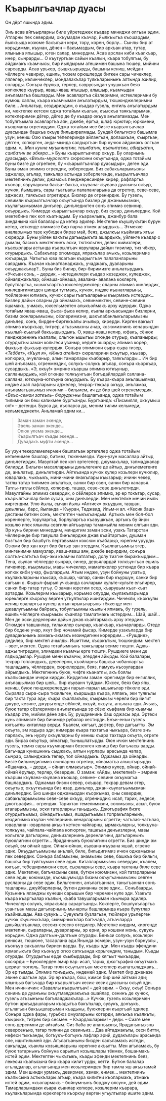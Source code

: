 # Къарылгъачлар дуасы

Он дёрт яшында эдим.

Энъ асав айгъырларны биле уйретеджек къадар миниджи олгъан эдим.
Атларны пек севердим, окъумадан къачар, йылкъыгъа къошардым, йылкъыда козюме бакъкъан кери, тору, корен, борлу...
Сынлы бир ат корьдимми, къунан, дёнен – бакъмаздым, бир аркъан атар, тутар, ялынына япышыр, юген салар, минердим.
Асав арслан киби къалкъар, инер, сычрарды…
О къутургъан сайын къалын, къара тобулгъы, бу айдамакъ къамчысы, бир йылдырым атешимен башына тюшер, мийини сарсарды.
Асав урькер, фышкъырырды, башыны кениш, мейдан чёллерге чевирир, ешиль, тюзем орюшлерде биткен сары чичеклер, лялелер, келинчеклер, мондалакълар туякъларынынъ алтында эзилир, соларды.
Сонъра ёрулыр, терлер, саврусындан учушкъан беяз копюклер къурыр, яваш-яваш ятышыр, алышыр, къамчыдан анъламагъа башларды.
Мен асавларгъа сёзлеримни, истеклеримни бу кумюш саплы, къара къамчыман анълатырдым, тюшюнджелеримни биле...
Анълатыр, сездирирдим, о къадар гузель, енгиль анълатырдым ки, мектепке кетсем оджа тотайым къалын, къыскъа таякъларыман, котеклеримен дёгер, дёгер де бу къадар окъув анълатамазды.
Мен тобулгъымла асавларгъа аян, джебе, ёргъа, шлаф юрютир; юрюмени, къошманы огретирдим.
Оджа тотайым исе бизге къарылгъачлар дуасындан башкъа окъув бильдиралмады.
Бундай бильгисиз башымла узун, кениш Озю къыры тёпелеринде айлангъан, долашкъан, къыргъан, дёгген, копюрген, анда-мында салдыргъан бир кучюк айдамакъ олгъан эдим.
«<var>...Мин кунне муъминатин, таъибатин, къанитатин, абидъатин, саибатин ве эбкяра...</var>» Буны къарылгъачлар окъур.
Бу оларнынъ дуасыдыр.
«<var>Веъль-мурселят</var>» сюресини окъугъанда, оджа тотайым буны бизге де огреткен, бу «къарылгъачлар дуасыдыр», деген эди.
Буны эман эпимиз огрендик, эзберледик.
Биз сабакъларымызны эджелер, агълар, таякълар астында эзберлегенде, къарылгъачлар мектепнинъ делик, джамсыз пенджересинден кирер, рафларгъа къонар, явруларына бакъа- бакъа, къувана-къувана дуасыны окъур, кучюк, йымшакъ, сары гъагъалы палапанларына да огретир, севе-севе, эджесиз, таякъсыз огретирди.
Бизлер де огренирдик.
Бу гузель, севимли къарылгъачлар окъугъанда бизлер де джанымызман, къулагъымызман динълер, динъледиктен сонъ эпимиз севинир, окъурдыкъ.
Кимерде къарылгъачлар окъур, биз сусар, динълердик.
Кой мектебине пек коп къатнадым.
Бу къаранлыкъ, джанбур бала зинданына кой балалары да кетер эдилер.
Мектепке къушлукътан бурун кетер, кеткенде элимизге бир парча этмек алырдыкъ...
Этмекке аналарымыз тазе кубюден бираз май, беяз, джылкъы къаймакъ ягъы сюрерди.
Буны уйлен вакъты дагъыдыкъта ашардыкъ, уйленге къадар о дымлы, басыкъ мектепнинъ эски, тютюльген, делик кийизлери, къасырлары астында къарылгъач яврулары дайын тизилир, тиз чёкер, отурырдыкъ.
Сабакълар огюмизде, япракълар ачыкъ, козьлеримиз юкъарыда.
Чатыгъа юва ясагъан къарылгъач палапанларыны саярдыкъ.
Къачан къанатланаджакъ, учаджакъ, дуаларыны окъуджакълар?..
Буны биз билир, бир-биримизге анълатырдыкъ.
«Учкъан сонъ, – дердик, – истедиклери къадар кезеджек, куледжек, ойнаяджакълар; ойнаша-ойнаша, авалана- авалана коклерге, булутларгъа, ышыкъларгъа юкселеджеклер; оларны эпимиз кинлердик, кинледигимизден шинди тутмакъ, кучюк, индже къанатларыны, тюйлерини юлмакъ, кучюк сары гъагъаларыны къырмакъ истердик...
Бизлер дайын оларны да ойнамакъ, севинмектен, севине-севине яшамакъ, учмакъ, юксельмектен алыкъоймакъ арзу идердик.
Оджа тотайым яваш-яваш, фыса-фыса келир, къапы аркъасындан бизлерни, бизим оюнларымызны, сёзлеримизни, шакълабанлыкъларымызны динълер, сонъ, бирден-биргекъапы ачылыр, кирерди.
Кирген вакъыт эпимиз къоркъар, титрер, агъзымызны ачар, козюмизнинъ кенарындан къылый-къылый бакъышырдыкъ.
О, яваш-яваш келир, юфакъ, сёнюк пенджеренинъ къапалы, ольгюн ышыгъы огюнде отурыр, къапанырды; отурдыгъы заман кольгеси узаныр, кедиге ошарды; эпимиз корер, фыкъыр-фыкъыр кулердик.
Сонъра эпимизни сыра-сыра тизер, «<var>Теббет</var>», «<var>Къул я</var>», «<var>Инна атейна</var>» сюрелерини окъутыр, къызар, копюрир, ачувланыр, алын тамарлары къабарыр, таякъларды...
Ич бир шей анъламаз, огренмездик, солукъ-солукъ агълар, сонъра къоркъар, сусардыкъ.
«Э, окъу!» эмрине къаршы эпимиз юткъуныр, салланырдыкъ, кой огюнде толкъунгъан богъдайлардай саллана-саллана, юткъуна-юткъуна окъурдыкъ.
Бу къара-къара анълашылмаз, индже арап лафларыны эджелер, текрар-текрар окъур, анъламаз, анъламагъанымыз ичюнми – бильмем, ич де бир шей огренемездик.
«<var>Веъс-семаи затеъль- бюрудж</var>»ны башлагъанда, оджа тотайым тилимни он беш капикмен бургъанды.
Бургъанда: «Писмилля, окъумыш ол!» – дегенди.
Бурса да, къопарса да, меним тилим кельмеди, кельмееджекти.
Анъламай эдим ки... 
   
> Заман заман экенде,  
Эвель заман экенде...  
Опюк улема экенде...  
Къарылгъач къады экенде...  
Дувадакъ муфти экенде...
    
Бу узун текерлемелермен башлагъан эртегелер оджа тотайым кеткенимен башлар, битмез, тюкенмезди.
Узун-узун масаллар айтыр, динълетирдик.
Мавултай пек коп эртегелер, джумакълар, тапмаджалар билирди.
Бильген масалларыны динълегенге де айтыр, динълемегенге де, анълатыр, динълетирди.
Айткъанда кучюк кулер козьлери кучюлир, юварлакъ, чыкъыкъ, мини-мини янакълары къызарыр; ичини чекер, татлы татар тилимен анълатыр, санки бир озен, санки бир канарья.
Татлы-татлы сёйлер, копюрир, ташар, севе-севе динълетирди.
Мавултайны эпимиз севердик, о сёйлерсе эпимиз, эр ер токътар, сусар, къарылгъачлар биле сусар, оны динълерди.
Мен мектепке мечин йылы киргендим.
Улю йылы, сычан йылы «Аптиек» окъудым, тавшан, джылкъы, барс, йыланда – Къуран, Теджвид, Ильм-и ал.
«Кесик баш» дестаны биткен сонъ, мектептен чыкъкъандым.
Артыкъ мен бол-бол коренлерге, торуларгъа, борлуларгъа къавушкъан, артыкъ бу йири козьлю ипек ялынлы севгили айгъырлар тамамыйла меним олгъан эди.
Эр кунь бирини минердим, миндигим заман эски, узакъ Татарстан чёллеринде бир тавушла бинълердже джав къайтаргъан, душман бозгъан бир башбугъ пертавыман коксюм къабарыр, юрегим урурды.
Озюми бир хан яхут бир батыр зан этердим.
Къалпагъымны эгер, мингенимни мамузлар, яваш-яваш аян, джебе верирдим, сонъра солгъа-сагъгъа бир-эки къамчы патлатыр, долу тизгин быракъырдым...
Тена, къулан чёллерде сычрар, синер, дерьялардай толкъунгъан ешиль пиченлер, къырмызы, мавы чичеклер, маматекелер устюнде бир къара копюк киби учар, фырлардым.
Атым индже, узун бойнуны узатыр, къулакъларыны къысар, къошар, чапар, санки бир къуршун, санки бир сагъын о.
Фырыл-фырыл учкъанда сачларым культе-культе ельпирер, санки бир татар тугъу.
О заман юрегим осер, къарувым къат-къат артарды.
Козьлерим къызарыр, корьмез олурды, къулакъларымда юреклерге къоркъу верген угъултылар ишитирдим.
Чичекли, къокъулы кениш оваларгъа кунеш алтын ярыкъларыны тёккенде мен джавлугъымны байракъ, тобулгъымны къылыч япмакъ, бу гузель, ешиль чёллерге къырмызы къанлар тамлатмакъ истердим...
Шай, шай!..
Мен де эски деделерим дайын джав къайтармакъ арзу этердим.
Огюмден тавшанлар, тилькилер сычрар, къалкъар, къачарларды.
Отеде бир бодене учар, яхут бир чочамий фысар.
Кимерде узакъларда бир дувадакънынъ ахмакъ-ахмакъ кезиндигини корердим...
«Рушдие», дедилер, бир мектеп ачылды.
Ишиттим, къоркътым, тюшюндим: мектеп – эвет, мектеп.
Оджа тотайымнынъ таякълары эсиме тюшти.
Аджы-аджы титредим, элимдеки къамчы ерге тюшти.
Рушдиеге мени де яздырдылар.
Рушдие мени къамчы, эгерден айырды.
Кой балалары, текрар топландыкъ, девелерни, къойларны башкъа чобанларгъа ташладыкъ, чёллерден, сюрюлерден, беяз, памукъ къозулардан айрылдыкъ.
Мектепнинъ буюк, чифте къанатлы, акъ боялы къапысындан ичери кирдик.
Кирдигим заман юрегимде бир енгиллик, анълашылмаз бир шей...
бир къуванч туйдым.
Юксек, беяз бир япы, кениш, буюк пенджерелерден парыл-парыл ышыкълар тёкюле эди.
Сыралар сыра-сыра тизильген, къаршыда къара, ялпакъ, эки туякълы бир тахта тура эди; къара къалпакълы, къырмызы черели бир йигит джуре, кезине, джурьгенде сёйлей, окъуй, окъута, анълата эди.
Ачыкъ, буюк татар сёзлеримен анълаткъанда эр сёзю къафама бир къамчы къадар оте, мийим дёне эди.
Бу, рушдиенинъ баш оджасы эди.
Эртеси кунь эпимизге бир бичимде рубалар кестирди.
Енъи-енъи гузель кягъытлы китаплар верди.
Къалем, кягъыт, дефтер, бор дагъытты.
Эм окъута, эм яздыра эди; кимерде къара тахтагъа чыкъара, бизге энъ парлакъ, энъ нурлу окъувларны бу кениш къара тахтада окъута, огрете эди.
Бираз окъутыр, ойнатыр, тынышлатырды.
Оюн ичюн мектепнинъ гузель, темиз сары къумларман безенген кениш бир багъчасы варды.
Багъчада кунешнинъ сыджакъ, алтын нурлары арасында чапар, сычрар, салынджакъ тепер, топ ойнардыкъ.
Оджамыз да ойнарды.
Бизге бильмедигимиз оюнларны огретир, ойнамагъа алыштырырды.
«Яшамакъ, – дерди, – ойнап олмакътыр».
Эпимиз кулер, ойнар, ойнай-ойнай ёрулыр, терлер, безердик.
О заман: «Айды, мектепке!» – эмрине къаршы къувана-къувана къошар, севине- севине окъумагъа башлардыкъ.
Оджамыз бизни север, окъшар, текрар девам этер, окъутыр; окъуткъанда биз язар, динълер, джан-къулагъымызман динълердик.
Биз шинди оджамыздан къоркъмаз, оны севердик, сабакъларымызны севе-севе окъур, огренирдик: исап, тарих, эндесе, джогърафия...
огрендик.
Тарихтан темелимизни, союмызны, асыл, буюк аталарымызны, эски татарларны таныдыкъ.
Джогърафия бизге отурдыгъымыз, ойнадыгъымыз, яшадыгъымыз топракъларнынъ, кездигимиз къулан чёллернинъ кенарларыны огретти; чагълая-чагълая, юварлана- юварлана акъып кеткен чайларны, ырмакъларны, толкъуна-толкъуна, чайпала-чайпала копюрген, ташкъан денъизлерни, мавы кольгели дагъларны, денъизлернинъ деренлигини, дагъларнынъ буюклигини огретти…
Яраданнынъ буюклигини огретти.
Биз шинди эм окъуй, эм ойнай эдик.
Ойная-ойная, къувана-къувана яшай, огрене эдик.
Окъудыгъымызны анълай, биле, бильдигимиз ичюн оджамызны пек севердик.
Сонъра бабамызны, анамызны севе, башкъа бир бильги, башкъа бир туйгъуман севе эдик.
Китапларымызны севердик, къалем, кягъыт, тебеширимизни севе, сыраларны севе, къара тахтаны биле севе эдик.
Мектепни, багъчасыны севе, бутюн коюмизни, кой татарларыны севе эдик; коюмизде, къомшумызда бизим окъугъанымызны севген русларны да севе эдик.
Бильгеннен, анълагъаннан, таныгъаннан сонъ ташларны, джуйбарларны, бутюн джианны севе эдик...
Сонъбаарды.
Кузьнинъ яланджы кунеши сарышын бир черемен куле эди.
Узакъта къара къаргъалар къалын, къаба тавушларыман къычыра эдилер.
Чичеклер солукъ, япракълар сараргъанды.
Коклерге, бошлукъларгъа узангъан мавы дагъларнынъ мынарлы башларында къара булутлар къайнашады.
Ава сувукъ...
Сувукъта бузлагъан, тюйлери урьперген кучюк къушчыкълар, сыйырчыкълар багъчада, агъачларда джыйылгъанлар, сессиз-сессиз отедилер.
Мектепке кирдим, киргенде мектепни, сыраларны, дуварларны, эр ерни, эр кошени монъ, сувукъ корьдим.
Оджа далгъын-далгъын отурады.
Бенъзи солукъ, козьлери ренксиз, тюшюне, тасарлана эди.Янында эсмери, узун-узун борнузлы , къонъур сакъаллы бириси варды.
Бу, къады эди.
Мен къады эфендини ярмалыкъта бир къонъур огюз саткъанда корьгендим, таныдым.
Къады отурады.
Отурдыгъы ерде къыбырдады, бир кягъыт чыкъарды, оксюрди: – Буюклерден эмир вар: исап, тарих, джогърафия окъутмакъ шериат тюгюль.
Татар тили окъутылгъан мектеплер къапатыладжакъ...
Эр ер тымды.
Эпимиз тонъдыкъ, индемей эдик.
Мектеп бир дженазе эвине ошагъан эди.
Эр ер къара, бош, кимсе бир шей айтмай эди; ялынъыз багъчада бир къарылгъач кесик-кесик дуасыны окъуй эди.
Мен ичин-ичин: «Заваллы къарылгъач! – дей эдим. – Окъу, окъу!
Сонъра сенинъ де дуанъны окъутмаяджакъкъа ошайлар, сенинъ де кучюк, гузель агъзынъны багълаяджакълар...» Кучюк, гузель козьлеримен бутюн аркъадашларым къадыгъа бакътылар, сувукъ, донъукъ, агълагъан бакъышларыман къадыны, буюклерни къаргъай эдилер.
Сонъра оджа фары, гурьбюз омузларыны котерди, аякъкъа къалкъты, къырыкъ, титрек бир сесмен: – Къардашларым! – деди. – Сизге мен сонъ дерсимни де айтайым.
Сиз баба ве ананъызны, Яраданынъызны северсенъиз, татар тилини де севинъиз...
Даа айтаджакъты, сеси битти, нефеси тыкъанды, богъукъ-богъукъ лафлар эрий, дудакълары арасында оле, ишитильмей эди.
Агълагъаныны бизден сакъламакъ истеди, сакълады, къанлы козьяшларыны юрегине акъытты.
Мен агъламакъ, бу буюк татарнынъ бойнуна сарылып козьяшлары тёкмек, бошанмакъ истей эдим.
Мектептен чыкътыкъ, къады эфенди мектепнинъ беяз, лекесиз къапысына бир къара килит урды, кетти.
Бутюн балалар агъладылар, агълагъанда мен козьлеримден бир тамла яш акъытамай эдим.
Мен шинди урмакъ, девирмек, эзмек, енмек...
мектепнинъ къапысына астыкълары агъыр, къара килитни къопармакъ, атмакъ истей эдим, «къопармакъ – бойнумнынъ борджу олсун», дей эдим.
Тамарларымдаки къара къанлар копюре, козьлерим къарара, къулакъларымда юреклерге къоркъу верген угъултылар ишите эдим. 
